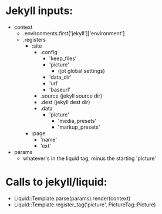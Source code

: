# Jekyll inputs:

* context
  - .environments.first['jekyll']['environment']
  - .registers
    - :site
      - .config
        - 'keep_files'
        - 'picture'
          - (jpt global settings)
        - 'data_dir'
        - 'url'
        - 'baseurl'
      - .source (jekyll source dir)
      - .dest (jekyll dest dir)
      - .data
        - 'picture'
          - 'media_presets'
          - 'markup_presets'
    - :page
      - 'name'
      - 'ext'
* params
  - whatever's in the liquid tag, minus the starting 'picture'

# Calls to jekyll/liquid: 

* Liquid::Template.parse(params).render(context)
* Liquid::Template.register_tag('picture', PictureTag::Picture)
